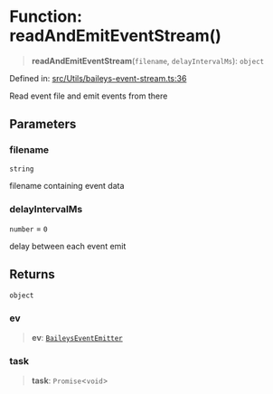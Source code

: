 # Function: readAndEmitEventStream()

> **readAndEmitEventStream**(`filename`, `delayIntervalMs`): `object`

Defined in: [src/Utils/baileys-event-stream.ts:36](https://github.com/Fokusdotid/bail/blob/82f46c566476ac566bfd781dede14412fcdfb787/src/Utils/baileys-event-stream.ts#L36)

Read event file and emit events from there

## Parameters

### filename

`string`

filename containing event data

### delayIntervalMs

`number` = `0`

delay between each event emit

## Returns

`object`

### ev

> **ev**: [`BaileysEventEmitter`](../interfaces/BaileysEventEmitter.md)

### task

> **task**: `Promise`\<`void`\>
